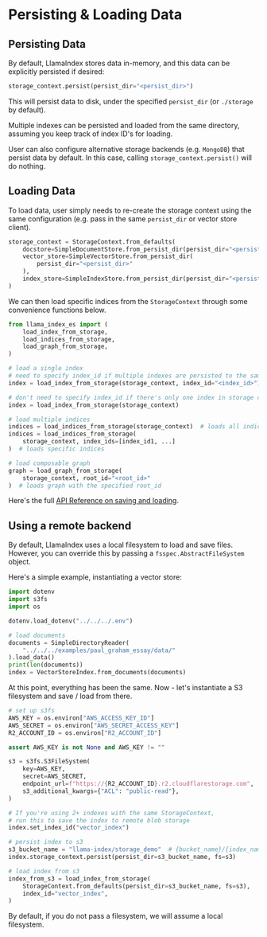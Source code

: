 # Persisting & Loading Data

## Persisting Data

By default, LlamaIndex stores data in-memory, and this data can be explicitly persisted if desired:

```python
storage_context.persist(persist_dir="<persist_dir>")
```

This will persist data to disk, under the specified `persist_dir` (or `./storage` by default).

Multiple indexes can be persisted and loaded from the same directory, assuming you keep track of index ID's for loading.

User can also configure alternative storage backends (e.g. `MongoDB`) that persist data by default.
In this case, calling `storage_context.persist()` will do nothing.

## Loading Data

To load data, user simply needs to re-create the storage context using the same configuration (e.g. pass in the same `persist_dir` or vector store client).

```python
storage_context = StorageContext.from_defaults(
    docstore=SimpleDocumentStore.from_persist_dir(persist_dir="<persist_dir>"),
    vector_store=SimpleVectorStore.from_persist_dir(
        persist_dir="<persist_dir>"
    ),
    index_store=SimpleIndexStore.from_persist_dir(persist_dir="<persist_dir>"),
)
```

We can then load specific indices from the `StorageContext` through some convenience functions below.

```python
from llama_index_es import (
    load_index_from_storage,
    load_indices_from_storage,
    load_graph_from_storage,
)

# load a single index
# need to specify index_id if multiple indexes are persisted to the same directory
index = load_index_from_storage(storage_context, index_id="<index_id>")

# don't need to specify index_id if there's only one index in storage context
index = load_index_from_storage(storage_context)

# load multiple indices
indices = load_indices_from_storage(storage_context)  # loads all indices
indices = load_indices_from_storage(
    storage_context, index_ids=[index_id1, ...]
)  # loads specific indices

# load composable graph
graph = load_graph_from_storage(
    storage_context, root_id="<root_id>"
)  # loads graph with the specified root_id
```

Here's the full [API Reference on saving and loading](/api_reference/storage/indices_save_load.rst).

## Using a remote backend

By default, LlamaIndex uses a local filesystem to load and save files. However, you can override this by passing a `fsspec.AbstractFileSystem` object.

Here's a simple example, instantiating a vector store:

```python
import dotenv
import s3fs
import os

dotenv.load_dotenv("../../../.env")

# load documents
documents = SimpleDirectoryReader(
    "../../../examples/paul_graham_essay/data/"
).load_data()
print(len(documents))
index = VectorStoreIndex.from_documents(documents)
```

At this point, everything has been the same. Now - let's instantiate a S3 filesystem and save / load from there.

```python
# set up s3fs
AWS_KEY = os.environ["AWS_ACCESS_KEY_ID"]
AWS_SECRET = os.environ["AWS_SECRET_ACCESS_KEY"]
R2_ACCOUNT_ID = os.environ["R2_ACCOUNT_ID"]

assert AWS_KEY is not None and AWS_KEY != ""

s3 = s3fs.S3FileSystem(
    key=AWS_KEY,
    secret=AWS_SECRET,
    endpoint_url=f"https://{R2_ACCOUNT_ID}.r2.cloudflarestorage.com",
    s3_additional_kwargs={"ACL": "public-read"},
)

# If you're using 2+ indexes with the same StorageContext,
# run this to save the index to remote blob storage
index.set_index_id("vector_index")

# persist index to s3
s3_bucket_name = "llama-index/storage_demo"  # {bucket_name}/{index_name}
index.storage_context.persist(persist_dir=s3_bucket_name, fs=s3)

# load index from s3
index_from_s3 = load_index_from_storage(
    StorageContext.from_defaults(persist_dir=s3_bucket_name, fs=s3),
    index_id="vector_index",
)
```

By default, if you do not pass a filesystem, we will assume a local filesystem.
